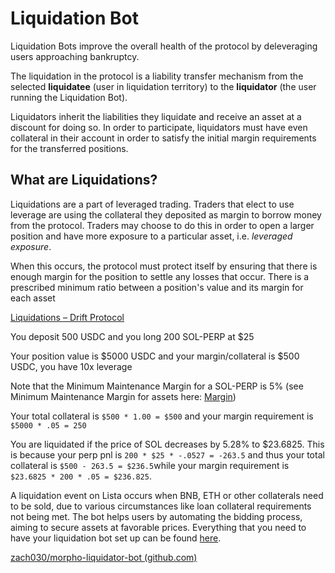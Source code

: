 
# Liquidation Bot

Liquidation Bots improve the overall health of the protocol by deleveraging users approaching bankruptcy.

The liquidation in the protocol is a liability transfer mechanism from the selected **liquidatee** (user in liquidation territory) to the **liquidator** (the user running the Liquidation Bot).

Liquidators inherit the liabilities they liquidate and receive an asset at a discount for doing so. In order to participate, liquidators must have even collateral in their account in order to satisfy the initial margin requirements for the transferred positions.


## What are Liquidations?[](https://docs.drift.trade/liquidations/liquidations#what-are-liquidations)

Liquidations are a part of leveraged trading. Traders that elect to use leverage are using the collateral they deposited as margin to borrow money from the protocol. Traders may choose to do this in order to open a larger position and have more exposure to a particular asset, i.e.  _leveraged exposure_.

When this occurs, the protocol must protect itself by ensuring that there is enough margin for the position to settle any losses that occur. There is a prescribed minimum ratio between a position's value and its margin for each asset


[Liquidations – Drift Protocol](https://docs.drift.trade/liquidations/liquidations)

You deposit 500 USDC and you long 200 SOL-PERP at $25

Your position value is $5000 USDC and your margin/collateral is $500 USDC, you have 10x leverage

Note that the Minimum Maintenance Margin for a SOL-PERP is 5% (see Minimum Maintenance Margin for assets here:  [Margin](https://docs.drift.trade/trading/margin))

Your total collateral is  `$500 * 1.00 = $500`  and your margin requirement is  `$5000 * .05 = 250`

You are liquidated if the price of SOL decreases by 5.28% to $23.6825. This is because your perp pnl is  `200 * $25 * -.0527 = -263.5`  and thus your total collateral is  `$500 - 263.5 = $236.5`while your margin requirement is  `$23.6825 * 200 * .05 = $236.825`.




A liquidation event on Lista occurs when BNB, ETH or other collaterals need to be sold, due to various circumstances like loan collateral requirements not being met. The bot helps users by automating the bidding process, aiming to secure assets at favorable prices. Everything that you need to have your liquidation bot set up can be found [here](https://github.com/lista-dao/AuctionBots-go/blob/main/README.md).

[zach030/morpho-liquidator-bot (github.com)](https://github.com/zach030/morpho-liquidator-bot)

